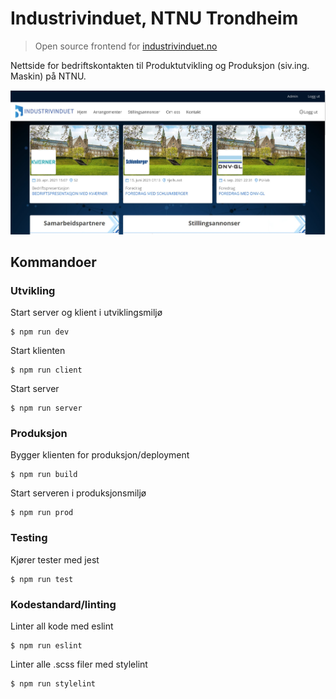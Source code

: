 # Industrivinduet, NTNU Trondheim
> Open source frontend for [industrivinduet.no](https://industrivinduet.no)

Nettside for bedriftskontakten til Produktutvikling og Produksjon (siv.ing. Maskin) på NTNU.

![Industrivinduet mockup](https://github.com/simenkristoff/industrivinduet/blob/main/mockup.jpg)

## Kommandoer
### Utvikling
Start server og klient i utviklingsmiljø

```node
$ npm run dev
```

Start klienten


```node
$ npm run client
```

Start server

```node
$ npm run server
```


### Produksjon
Bygger klienten for produksjon/deployment
```node
$ npm run build
```

Start serveren i produksjonsmiljø
```node
$ npm run prod
```

### Testing
Kjører tester med jest
```node
$ npm run test
```

### Kodestandard/linting
Linter all kode med eslint
```node
$ npm run eslint
```

Linter alle .scss filer med stylelint
```node
$ npm run stylelint
```

